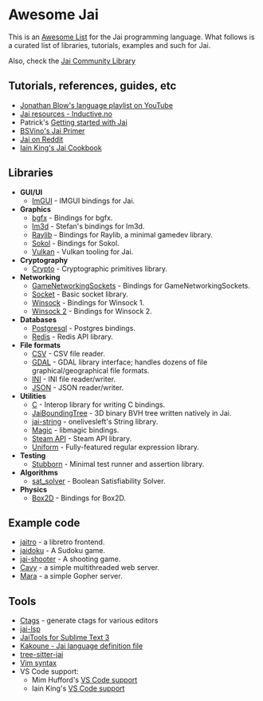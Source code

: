 # Awesome Jai

This is an [Awesome List](https://awesome.re) for the Jai programming language. What follows is a curated list of libraries, tutorials, examples and such for Jai.

Also, check the [Jai Community Library](https://github.com/Jai-Community/Jai-Community-Library/wiki)

## Tutorials, references, guides, etc

 * [Jonathan Blow's language playlist on YouTube](https://www.youtube.com/watch?v=TH9VCN6UkyQ&list=PLmV5I2fxaiCKfxMBrNsU1kgKJXD3PkyxO&ab_channel=JonathanBlow)
 * [Jai resources - Inductive.no](https://inductive.no/jai/)
 * Patrick's [Getting started with Jai](https://github.com/patrickgh3/jai-getting-started)
 * [BSVino's Jai Primer](https://github.com/BSVino/JaiPrimer/blob/master/JaiPrimer.md)
 * [Jai on Reddit](https://www.reddit.com/r/Jai/)
 * [Iain King's Jai Cookbook](https://github.com/onelivesleft/jai-cookbook)

## Libraries

 * **GUI/UI**
   * [ImGUI](https://github.com/kevinw/jai-imgui/) - IMGUI bindings for Jai.
 * **Graphics**
   * [bgfx](https://github.com/DrProfesor/jai-bgfx) - Bindings for bgfx.
   * [Im3d](https://github.com/ostef/jai-im3d) - Stefan's bindings for Im3d.
   * [Raylib](https://github.com/kujukuju/raylib-jai) - Bindings for Raylib, a minimal gamedev library.
   * [Sokol](https://github.com/judah-caruso/jai-sokol) - Bindings for Sokol.
   * [Vulkan](https://github.com/osor-io/Vulkan) - Vulkan tooling for Jai.
 * **Cryptography**
   * [Crypto](https://github.com/smari/jai-crypto) - Cryptographic primitives library.
 * **Networking**
   * [GameNetworkingSockets](https://github.com/Manquia/gns-jai) - Bindings for GameNetworkingSockets.
   * [Socket](https://github.com/smari/jai-socket) - Basic socket library.
   * [Winsock](https://github.com/judah-caruso/jai-winsock) - Bindings for Winsock 1.
   * [Winsock 2](https://github.com/judah-caruso/jai-winsock2) - Bindings for Winsock 2. 
 * **Databases**
   * [Postgresql](https://github.com/rluba/jai-postgres) - Postgres bindings.
   * [Redis](https://github.com/smari/jai-redis) - Redis API library.
 * **File formats**
   * [CSV](https://github.com/rluba/jai-csv) - CSV file reader.
   * [GDAL](https://github.com/smari/jai-gdal) - GDAL library interface; handles dozens of file graphical/geographical file formats.
   * [INI](https://github.com/smari/jai-ini) - INI file reader/writer.
   * [JSON](https://github.com/rluba/jason) - JSON reader/writer.
 * **Utilities**
   * [C](https://github.com/judah-caruso/C) - Interop library for writing C bindings. 
   * [JaiBoundingTree](https://github.com/kujukuju/JaiBoundingTree) - 3D binary BVH tree written natively in Jai.
   * [jai-string](https://github.com/onelivesleft/jai-string) - onelivesleft's String library.
   * [Magic](https://github.com/smari/jai-magic) - libmagic bindings.
   * [Steam API](https://github.com/onelivesleft/jai-steam) - Steam API library.
   * [Uniform](https://github.com/rluba/uniform) - Fully-featured regular expression library.
 * **Testing**
   * [Stubborn](https://github.com/rluba/stubborn) - Minimal test runner and assertion library.
 * **Algorithms**
   * [sat_solver](https://github.com/danieljktan/sat_solver) - Boolean Satisfiability Solver.
 * **Physics**
   * [Box2D](https://github.com/kujukuju/JaiBox2D) - Bindings for Box2D.

## Example code

 * [jaitro](https://github.com/kevinw/jaitro) - a libretro frontend.
 * [jaidoku](https://github.com/mimhufford/jaidoku) - A Sudoku game.
 * [jai-shooter](https://github.com/kevinw/jai-shooter/) - A shooting game.
 * [Cavy](https://github.com/smari/Cavy) - a simple multithreaded web server.
 * [Mara](https://github.com/smari/Mara) - a simple Gopher server.

## Tools

 * [Ctags](https://github.com/rluba/jai-ctags) - generate ctags for various editors
 * [jai-lsp](https://github.com/Pyromuffin/jai-lsp)
 * [JaiTools for Sublime Text 3](https://github.com/RobinWragg/JaiTools)
 * [Kakoune - Jai language definition file](https://github.com/dgrisham/jai.kak)
 * [tree-sitter-jai](https://github.com/Pyromuffin/tree-sitter-jai)
 * [Vim syntax](https://github.com/rluba/jai.vim)
 * VS Code support:
   * Mim Hufford's [VS Code support](https://github.com/mimhufford/jai-language-support)
   * Iain King's [VS Code support](https://marketplace.visualstudio.com/items?itemName=onelivesleft.the-language)


 
